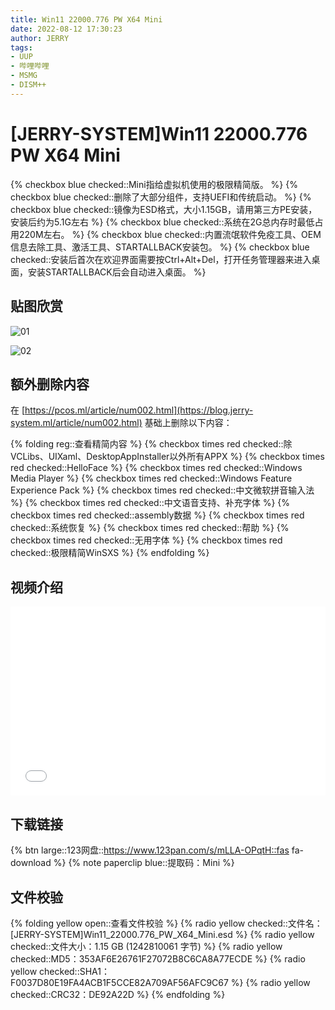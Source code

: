 ```yaml
---
title: Win11 22000.776 PW X64 Mini
date: 2022-08-12 17:30:23
author: JERRY
tags:
- UUP
- 哔哩哔哩
- MSMG
- DISM++
---
```


# **[JERRY-SYSTEM]Win11 22000.776 PW X64 Mini**

{% checkbox blue checked::Mini指给虚拟机使用的极限精简版。 %}
{% checkbox blue checked::删除了大部分组件，支持UEFI和传统启动。 %}
{% checkbox blue checked::镜像为ESD格式，大小1.15GB，请用第三方PE安装，安装后约为5.1G左右 %}
{% checkbox blue checked::系统在2G总内存时最低占用220M左右。 %}
{% checkbox blue checked::内置流氓软件免疫工具、OEM信息去除工具、激活工具、STARTALLBACK安装包。 %}
{% checkbox blue checked::安装后首次在欢迎界面需要按Ctrl+Alt+Del，打开任务管理器来进入桌面，安装STARTALLBACK后会自动进入桌面。 %}

## **贴图欣赏**

![01](009_01.png)

![02](009_02.png)

## **额外删除内容**

在 [https://pcos.ml/article/num002.html](https://blog.jerry-system.ml/article/num002.html) 基础上删除以下内容：

{% folding reg::查看精简内容 %}
{% checkbox times red checked::除VCLibs、UIXaml、DesktopAppInstaller以外所有APPX %}
{% checkbox times red checked::HelloFace %}
{% checkbox times red checked::Windows Media Player %}
{% checkbox times red checked::Windows Feature Experience Pack %}
{% checkbox times red checked::中文微软拼音输入法 %}
{% checkbox times red checked::中文语音支持、补充字体 %}
{% checkbox times red checked::assembly数据 %}
{% checkbox times red checked::系统恢复 %}
{% checkbox times red checked::帮助 %}
{% checkbox times red checked::无用字体 %}
{% checkbox times red checked::极限精简WinSXS %}
{% endfolding %}

## **视频介绍**

<div style="position: relative; padding: 30% 45%;">
    <iframe style="
        position: absolute; 
        width: 100%; 
        height: 100%; 
        left: 0; top: 0;" 
        src="//player.bilibili.com/player.html?aid=814437519&bvid=BV1jG4y1e7hF&cid=801703270&page=1"
        scrolling="no" 
        border="0" 
        frameborder="no" 
        framespacing="0" 
        allowfullscreen="true">
    </iframe>
</div>

## 下载链接

{% btn large::123网盘::https://www.123pan.com/s/mLLA-OPqtH::fas fa-download %}
{% note paperclip blue::提取码：Mini %}

## 文件校验

{% folding yellow open::查看文件校验 %}
{% radio yellow checked::文件名：[JERRY-SYSTEM]Win11_22000.776_PW_X64_Mini.esd %}
{% radio yellow checked::文件大小：1.15 GB (1242810061 字节) %}
{% radio yellow checked::MD5：353AF6E26761F27072B8C6CA8A77ECDE %}
{% radio yellow checked::SHA1：F0037D80E19FA4ACB1F5CCE82A709AF56AFC9C67 %}
{% radio yellow checked::CRC32：DE92A22D %}
{% endfolding %}

